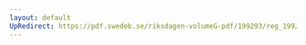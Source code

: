```yaml
---
layout: default
UpRedirect: https://pdf.swedeb.se/riksdagen-volumeG-pdf/199293/reg_199293_LU.pdf
---
```

